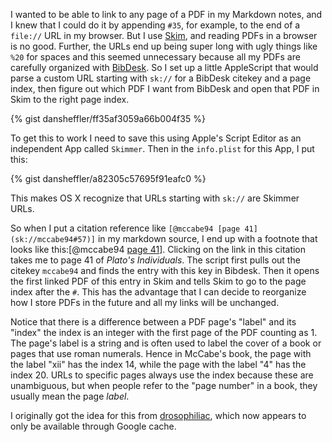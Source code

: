 I wanted to be able to link to any page of a PDF in my Markdown notes, and I knew that I could do it by appending `#35`, for example, to the end of a `file://` URL in my browser.  But I use [Skim][], and reading PDFs in a browser is no good.  Further, the URLs end up being super long with ugly things like `%20` for spaces and this seemed unnecessary because all my PDFs are carefully organized with [BibDesk][].  So I set up a little AppleScript that would parse a custom URL starting with `sk://` for a BibDesk citekey and a page index, then figure out which PDF I want from BibDesk and open that PDF in Skim to the right page index. 

  [Skim]: http://skim-app.sourceforge.net
  [BibDesk]: http://bibdesk.sourceforge.net

{% gist dansheffler/ff35af3059a66b004f35 %}

To get this to work I need to save this using Apple's Script Editor as an independent App called `Skimmer`. Then in the `info.plist` for this App, I put this:

{% gist dansheffler/a82305c57695f91eafc0 %}

This makes OS X recognize that URLs starting with `sk://` are Skimmer URLs.

So when I put a citation reference like `[@mccabe94 [page 41](sk://mccabe94#57)]` in my markdown source, I end up with a footnote that looks like this:[@mccabe94 [page 41](sk://mccabe94#57)].  Clicking on the link in this citation takes me to page 41 of *Plato's Individuals*.  The script first pulls out the citekey `mccabe94` and finds the entry with this key in Bibdesk.  Then it opens the first linked PDF of this entry in Skim and tells Skim to go to the page index after the `#`.  This has the advantage that I can decide to reorganize how I store PDFs in the future and all my links will be unchanged.

Notice that there is a difference between a PDF page's "label" and its "index" the index is an integer with the first page of the PDF counting as 1. The page's label is a string and is often used to label the cover of a book or pages that use roman numerals.  Hence in McCabe's book, the page with the label "xii" has the index 14, while the page with the label "4" has the index 20.  URLs to specific pages always use the index because these are unambiguous, but when people refer to the "page number" in a book, they usually mean the page *label*.

I originally got the idea for this from  [drosophiliac](http://webcache.googleusercontent.com/search?q=cache:GajblYFF3VQJ:drosophiliac.com/2012/09/creating-a-custom-url-scheme-via-applescript-and-python.html), which now appears to only be available through Google cache.

